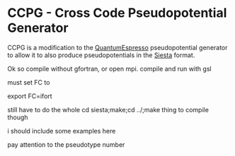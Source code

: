 # CCPG - Cross Code Pseudopotential Generator

CCPG is a modification to the [QuantumEspresso](http://www.quantum-espresso.org/) pseudopotential generator to allow it to also produce pseudopotentials in the [Siesta](http://departments.icmab.es/leem/siesta/) format.

Ok so compile without gfortran, or open mpi.
compile and run with gsl

must set FC to

export FC=ifort

still have to do the whole cd siesta;make;cd ../;make thing to compile though


i should include some examples here

pay attention to the pseudotype number
